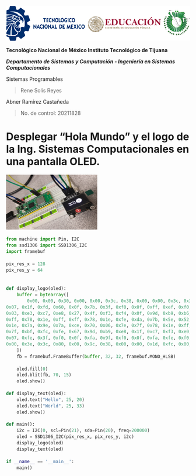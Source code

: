 <img src="Img_Escuela.png">

**Tecnológico​ ​Nacional​ ​de​ ​México Instituto Tecnológico de Tijuana**

***Departamento de Sistemas y Computación - Ingeniería en Sistemas Computacionales***

Sistemas Programables

  > Rene Solis Reyes

Abner Ramírez Castañeda

  > No. de control: 20211828

# Desplegar “Hola Mundo” y el logo de la Ing. Sistemas Computacionales en una pantalla OLED.

<img src="PracticasPico/imgHolaMundoOLED.jpg" width="250" height="150">

```python
from machine import Pin, I2C
from ssd1306 import SSD1306_I2C
import framebuf

pix_res_x = 128
pix_res_y = 64


def display_logo(oled):
    buffer = bytearray([
        0x00, 0x00, 0x30, 0x00, 0x00, 0x3c, 0x38, 0x00, 0x00, 0x3c, 0x3b, 0x00, 0x00, 0x1c, 0x78, 0x00, 
0x07, 0x1f, 0xfd, 0x60, 0x0f, 0x7b, 0x3f, 0xf0, 0x0f, 0xff, 0xef, 0xf0, 0x17, 0xfc, 0x3b, 0xe0, 
0x03, 0xe3, 0xc7, 0xe8, 0x27, 0x4f, 0xf3, 0xf4, 0x0f, 0x9d, 0xb9, 0xb6, 0x7f, 0x3c, 0x3c, 0xbe, 
0xff, 0x78, 0x1e, 0xff, 0xff, 0x78, 0x1e, 0xfe, 0xda, 0x7b, 0x5e, 0x52, 0x0e, 0x78, 0x1e, 0x7a, 
0x1e, 0x7a, 0x9e, 0x7a, 0xce, 0x70, 0x06, 0x7e, 0x7f, 0x78, 0x1e, 0xff, 0xff, 0x38, 0x1e, 0xff, 
0x7f, 0xbf, 0xfc, 0xfe, 0x67, 0x9d, 0xb9, 0xe8, 0x1f, 0xc7, 0xf3, 0xe0, 0x07, 0xf0, 0x0f, 0xe0, 
0x07, 0xfe, 0x3f, 0xf0, 0x0f, 0xfa, 0x9f, 0xf0, 0x0f, 0xfa, 0xfe, 0xf0, 0x06, 0x1f, 0xf8, 0xe0, 
0x00, 0x3e, 0x3c, 0x80, 0x00, 0x9c, 0x38, 0x00, 0x00, 0x1d, 0xfc, 0x00, 0x00, 0x0c, 0x10, 0x00
    ])
    fb = framebuf.FrameBuffer(buffer, 32, 32, framebuf.MONO_HLSB)
    
    oled.fill(0)
    oled.blit(fb, 70, 15)
    oled.show()

def display_text(oled):
    oled.text("Hello", 25, 20)
    oled.text("World", 25, 33)
    oled.show()

def main():
    i2c = I2C(0, scl=Pin(21), sda=Pin(20), freq=200000)
    oled = SSD1306_I2C(pix_res_x, pix_res_y, i2c)
    display_logo(oled)
    display_text(oled)

if __name__ == '__main__':
    main()
```

